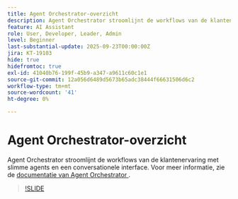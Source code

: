 ```yaml
---
title: Agent Orchestrator-overzicht
description: Agent Orchestrator stroomlijnt de workflows van de klantenervaring met slimme agents en een conversationele interface.
feature: AI Assistant
role: User, Developer, Leader, Admin
level: Beginner
last-substantial-update: 2025-09-23T00:00:00Z
jira: KT-19103
hide: true
hidefromtoc: true
exl-id: 41040b76-199f-45b9-a347-a9611c60c1e1
source-git-commit: 12a056d6489d5673b65adc38444f66631506d6c2
workflow-type: tm+mt
source-wordcount: '41'
ht-degree: 0%

---
```


# Agent Orchestrator-overzicht

Agent Orchestrator stroomlijnt de workflows van de klantenervaring met slimme agents en een conversationele interface. Voor meer informatie, zie de [ documentatie van Agent Orchestrator ](https://experienceleague.adobe.com/en/docs/experience-cloud-ai/experience-cloud-ai/agents/agent-orchestrator).

>[!SLIDE](agent-orchestrator-overview)
